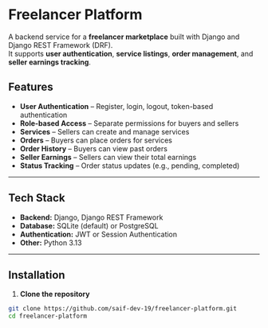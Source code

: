 # Freelancer Platform

A backend service for a **freelancer marketplace** built with Django and Django REST Framework (DRF).  
It supports **user authentication**, **service listings**, **order management**, and **seller earnings tracking**.

## Features

- **User Authentication** – Register, login, logout, token-based authentication
- **Role-based Access** – Separate permissions for buyers and sellers
- **Services** – Sellers can create and manage services
- **Orders** – Buyers can place orders for services
- **Order History** – Buyers can view past orders
- **Seller Earnings** – Sellers can view their total earnings
- **Status Tracking** – Order status updates (e.g., pending, completed)

---

## Tech Stack

- **Backend:** Django, Django REST Framework
- **Database:** SQLite (default) or PostgreSQL
- **Authentication:** JWT or Session Authentication
- **Other:** Python 3.13

---

## Installation

1. **Clone the repository**
```bash
git clone https://github.com/saif-dev-19/freelancer-platform.git
cd freelancer-platform
